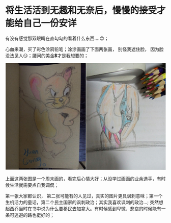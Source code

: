 # 将生活活到无趣和无奈后，慢慢的接受才能给自己一份安详


有没有感觉那双眼睛在直勾勾的看着什么东西....😊；

心血来潮，买了彩色涂鸦铅笔；涂涂画画了下面两张画， 别怪我遮住脸， 因为脸没法见人😏；腰间的美金💲才是我想要的；


![绘画🎨](img/firstblood_for_funy_moment.jpg)


上面这两张图是一个周末画的，看完后心情大好；从没学过画画的业余选手，有时候生活就需要点自我调侃；

第一张大家都认识， 第二张可能有的人见过，真实的图片更具讽刺意味；第一个生机活力的童话，第二个民主国家的讽刺政治；其实我喜欢讽刺的政治...; 突然想起西乔当时在书中说为什么要移民去加拿大。有时候感到卑微、悲哀的时候能有一条可逃避的路也挺好的；


